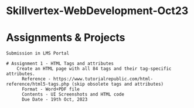 # Skillvertex-WebDevelopment-Oct23
    
# Assignments & Projects
    Submission in LMS Portal
   
    # Assignment 1 - HTML Tags and attributes
        Create an HTML page with all 84 tags and their tag-specific attributes.
          Reference - https://www.tutorialrepublic.com/html-reference/html5-tags.php (skip obsolete tags and attributes)
          Format - Word+PDF file
          Contents - UI Screenshots and HTML code
          Due Date - 19th Oct, 2023

